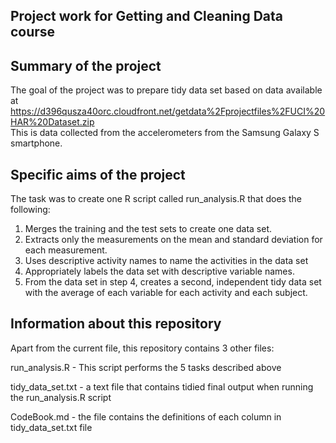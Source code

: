 Project work for Getting and Cleaning Data course 
-------------------------------------------------

Summary of the project
----------------------

The goal of the project was to prepare tidy data set based on data available at  https://d396qusza40orc.cloudfront.net/getdata%2Fprojectfiles%2FUCI%20HAR%20Dataset.zip  
This is data collected from the accelerometers from the Samsung Galaxy S smartphone.


Specific aims of the project 
----------------------------

The task was to create one R script called run_analysis.R that does the following: 

1. Merges the training and the test sets to create one data set.
2. Extracts only the measurements on the mean and standard deviation for each measurement. 
3. Uses descriptive activity names to name the activities in the data set
4. Appropriately labels the data set with descriptive variable names. 
5. From the data set in step 4, creates a second, independent tidy data set with the average of each variable for each activity and each subject.


Information about this repository 
---------------------------------

Apart from the current file, this repository contains 3 other files:

run_analysis.R - This script performs the 5 tasks described above

tidy_data_set.txt - a text file that contains tidied final output when running the run_analysis.R script

CodeBook.md - the file contains the definitions of each column in tidy_data_set.txt file
